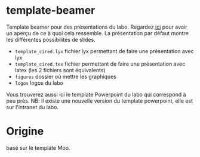 # template-beamer
Template beamer pour des présentations du labo. Regardez [ici](https://github.com/CIRED/template-beamer/blob/main/template_cired.pdf) pour avoir un aperçu de ce à quoi cela ressemble. La présentation par défaut montre les différentes possibilités de slides.

- `template_cired.lyx` fichier lyx permettant de faire une présentation avec lyx
- `template_cired.tex` fichier permettant de faire une présentation avec latex (les 2 fichiers sont équivalents)
- `figures` dossier où mettre les graphiques
- `logos` logos du labo

Vous trouverez aussi ici le template Powerpoint du labo qui correspond à peu près.
NB: il existe une nouvelle version du template powerpoint, elle est sur l'intranet du labo.

# Origine
basé sur le template Moo.
